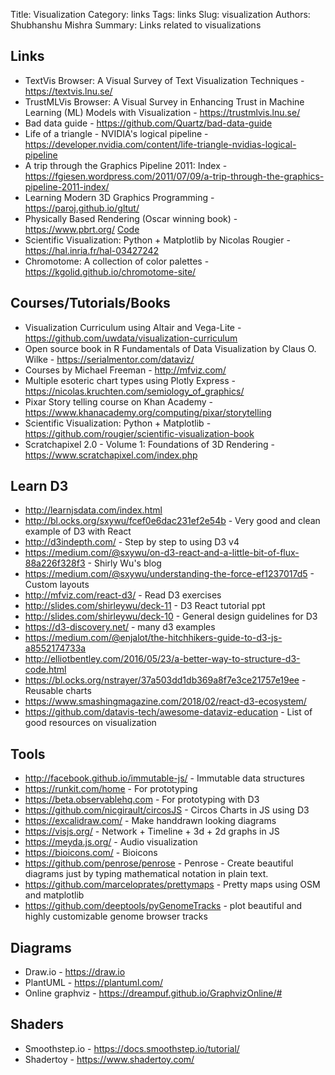 Title: Visualization
Category: links
Tags: links
Slug: visualization
Authors: Shubhanshu Mishra
Summary: Links related to visualizations


## Links

* TextVis Browser: A Visual Survey of Text Visualization Techniques - https://textvis.lnu.se/
* TrustMLVis Browser: A Visual Survey in Enhancing Trust in Machine Learning (ML) Models with Visualization - https://trustmlvis.lnu.se/
* Bad data guide - https://github.com/Quartz/bad-data-guide
* Life of a triangle - NVIDIA's logical pipeline - https://developer.nvidia.com/content/life-triangle-nvidias-logical-pipeline
* A trip through the Graphics Pipeline 2011: Index - https://fgiesen.wordpress.com/2011/07/09/a-trip-through-the-graphics-pipeline-2011-index/
* Learning Modern 3D Graphics Programming - https://paroj.github.io/gltut/
* Physically Based Rendering (Oscar winning book) - https://www.pbrt.org/ [Code](https://github.com/mmp/pbrt-v4)
* Scientific Visualization: Python + Matplotlib by Nicolas Rougier - https://hal.inria.fr/hal-03427242
* Chromotome: A collection of color palettes - https://kgolid.github.io/chromotome-site/

## Courses/Tutorials/Books

* Visualization Curriculum using Altair and Vega-Lite - https://github.com/uwdata/visualization-curriculum
* Open source book in R Fundamentals of Data Visualization by Claus O. Wilke - https://serialmentor.com/dataviz/
* Courses by Michael Freeman - http://mfviz.com/
* Multiple esoteric chart types using Plotly Express - https://nicolas.kruchten.com/semiology_of_graphics/
* Pixar Story telling course on Khan Academy - https://www.khanacademy.org/computing/pixar/storytelling
* Scientific Visualization: Python + Matplotlib - https://github.com/rougier/scientific-visualization-book
* Scratchapixel 2.0 - Volume 1: Foundations of 3D Rendering - https://www.scratchapixel.com/index.php

## Learn D3

* http://learnjsdata.com/index.html
* http://bl.ocks.org/sxywu/fcef0e6dac231ef2e54b - Very good and clean example of D3 with React
* http://d3indepth.com/ - Step by step to using D3 v4
* https://medium.com/@sxywu/on-d3-react-and-a-little-bit-of-flux-88a226f328f3 - Shirly Wu's blog
* https://medium.com/@sxywu/understanding-the-force-ef1237017d5 - Custom layouts
* http://mfviz.com/react-d3/ - Read D3 exercises
* http://slides.com/shirleywu/deck-11 - D3 React tutorial ppt
* http://slides.com/shirleywu/deck-10 - General design guidelines for D3
* https://d3-discovery.net/ - many d3 examples
* https://medium.com/@enjalot/the-hitchhikers-guide-to-d3-js-a8552174733a
* http://elliotbentley.com/2016/05/23/a-better-way-to-structure-d3-code.html
* https://bl.ocks.org/nstrayer/37a503dd1db369a8f7e3ce21757e19ee - Reusable charts
* https://www.smashingmagazine.com/2018/02/react-d3-ecosystem/
* https://github.com/datavis-tech/awesome-dataviz-education - List of good resources on visualization

## Tools

* http://facebook.github.io/immutable-js/ - Immutable data structures
* https://runkit.com/home - For prototyping
* https://beta.observablehq.com - For prototyping with D3
* https://github.com/nicgirault/circosJS - Circos Charts in JS using D3
* https://excalidraw.com/ - Make handdrawn looking diagrams
* https://visjs.org/ - Network + Timeline + 3d + 2d graphs in JS
* https://meyda.js.org/ - Audio visualization
* https://bioicons.com/ - Bioicons
* https://github.com/penrose/penrose - Penrose - Create beautiful diagrams just by typing mathematical notation in plain text.
* https://github.com/marceloprates/prettymaps - Pretty maps using OSM and matplotlib
* https://github.com/deeptools/pyGenomeTracks - plot beautiful and highly customizable genome browser tracks

## Diagrams

* Draw.io - https://draw.io
* PlantUML - https://plantuml.com/
* Online graphviz - https://dreampuf.github.io/GraphvizOnline/#

## Shaders

* Smoothstep.io - https://docs.smoothstep.io/tutorial/
* Shadertoy - https://www.shadertoy.com/



